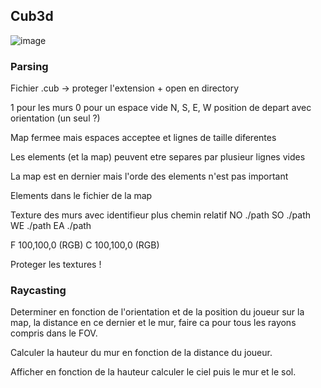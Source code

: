 ## Cub3d

![image](https://user-images.githubusercontent.com/94530285/197015108-50058177-dac4-4494-ad0b-a7bba2ca912d.png)

### Parsing

Fichier .cub -> proteger l'extension + open en directory

1 pour les murs
0 pour un espace vide
N, S, E, W position de depart avec orientation (un seul ?)

Map fermee mais espaces acceptee et lignes de taille diferentes

Les elements (et la map) peuvent etre separes par plusieur lignes vides 

La map est en dernier mais l'orde des elements n'est pas important

Elements dans le fichier de la map

Texture des murs avec identifieur plus chemin relatif
NO ./path
SO ./path
WE ./path
EA ./path

F 100,100,0 (RGB)
C 100,100,0 (RGB)

Proteger les textures !

### Raycasting

Determiner en fonction de l'orientation et de la position du joueur sur la map,
la distance en ce dernier et le mur, faire ca pour tous les rayons compris dans le FOV.

Calculer la hauteur du mur en fonction de la distance du joueur.

Afficher en fonction de la hauteur calculer le ciel puis le mur et le sol.
